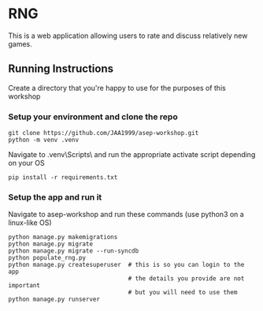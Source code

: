 # RNG

This is a web application allowing users to rate and discuss relatively new games.

## Running Instructions

Create a directory that you're happy to use for the purposes of this workshop

### Setup your environment and clone the repo
```
git clone https://github.com/JAA1999/asep-workshop.git
python -m venv .venv
```

Navigate to .venv\Scripts\ and run the appropriate activate script depending on your OS

```
pip install -r requirements.txt
```

### Setup the app and run it
Navigate to asep-workshop and run these commands (use python3 on a linux-like OS)
```
python manage.py makemigrations
python manage.py migrate
python manage.py migrate --run-syncdb
python populate_rng.py
python manage.py createsuperuser  # this is so you can login to the app
                                  # the details you provide are not important
                                  # but you will need to use them
python manage.py runserver
```
